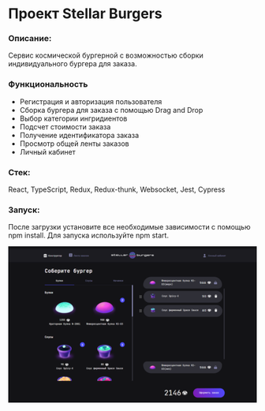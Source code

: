 # Проект Stellar Burgers #
### Описание: ###
<p> Сервис космической бургерной с возможностью сборки индивидуального бургера для заказа. </p>

### Функциональность ###
- Регистрация и авторизация пользователя
- Сборка бургера для заказа с помощью Drag and Drop
- Выбор категории ингридиентов
- Подсчет стоимости заказа
- Получение идентификатора заказа
- Просмотр общей ленты заказов
- Личный кабинет

### Стек: ###
React, TypeScript, Redux, Redux-thunk, Websocket, Jest, Cypress

### Запуск: ###
После загрузки установите все необходимые зависимости c помощью npm install. Для запуска используйте npm start.

![](./docks/sb.png)
